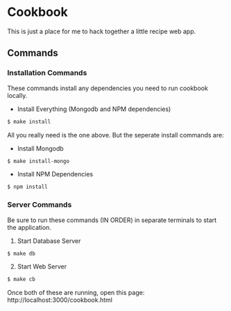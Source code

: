 Cookbook
========

This is just a place for me to hack together a little recipe web app.

## Commands

### Installation Commands

These commands install any dependencies you need to run cookbook locally.

- Install Everything (Mongodb and NPM dependencies)

```bash
$ make install
```

All you really need is the one above. But the seperate install commands are:

- Install Mongodb
```bash
$ make install-mongo
```

- Install NPM Dependencies
```bash
$ npm install
```

### Server Commands

Be sure to run these commands (IN ORDER) in separate terminals to start the application.

1. Start Database Server
```bash
$ make db
```

2. Start Web Server
```bash
$ make cb
```

Once both of these are running, open this page: http://localhost:3000/cookbook.html
